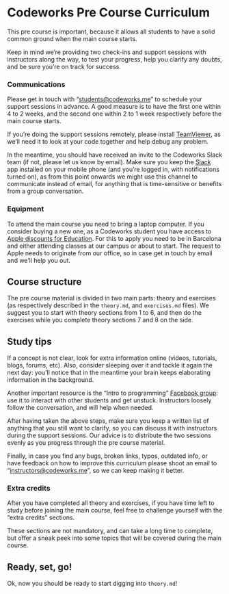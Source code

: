 # Codeworks Pre Course Curriculum

This pre course is important, because it allows all students to have a solid common ground when the main course starts.

Keep in mind we’re providing two check-ins and support sessions with instructors along the way, to test your progress, help you clarify any doubts, and be sure you’re on track for success.

### Communications

Please get in touch with “<students@codeworks.me>” to schedule your support sessions in advance. A good measure is to have the first one within 4 to 2 weeks, and the second one within 2 to 1 week respectively before the main course starts.

If you’re doing the support sessions remotely, please install [TeamViewer](https://www.teamviewer.com/en/), as we’ll need it to look at your code together and help debug any problem.

In the meantime, you should have received an invite to the Codeworks Slack team (if not, please let us know by email). Make sure you keep the [Slack](https://slack.com/) app installed on your mobile phone (and you’re logged in, with notifications turned on), as from this point onwards we might use this channel to communicate instead of email, for anything that is time-sensitive or benefits from a group conversation.

### Equipment

To attend the main course you need to bring a laptop computer. If you consider buying a new one, as a Codeworks student you have access to [Apple discounts for Education](http://www.apple.com/es-edu/shop). For this to apply you need to be in Barcelona and either attending classes at our campus or about to start. The request to Apple needs to originate from our office, so in case get in touch by email and we’ll help you out.

## Course structure

The pre course material is divided in two main parts: theory and exercises (as respectively described in the `theory.md`, and `exercises.md` files). We suggest you to start with theory sections from 1 to 6, and then do the exercises while you complete theory sections 7 and 8 on the side.

## Study tips

If a concept is not clear, look for extra information online (videos, tutorials, blogs, forums, etc). Also, consider sleeping over it and tackle it again the next day: you’ll notice that in the meantime your brain keeps elaborating information in the background.

Another important resource is the “Intro to programming” [Facebook group](https://www.facebook.com/groups/269692903396564/): use it to interact with other students and get unstuck. Instructors loosely follow the conversation, and will help when needed.

After having taken the above steps, make sure you keep a written list of anything that you still want to clarify, so you can discuss it with instructors during the support sessions. Our advice is to distribute the two sessions evenly as you progress through the pre course material.

Finally, in case you find any bugs, broken links, typos, outdated info, or have feedback on how to improve this curriculum please shoot an email to “<instructors@codeworks.me>”, so we can keep making it better.

### Extra credits

After you have completed all theory and exercises, if you have time left to study before joining the main course, feel free to challenge yourself with the “extra credits” sections.

These sections are not mandatory, and can take a long time to complete, but offer a sneak peek into some topics that will be covered during the main course.

## Ready, set, go!

Ok, now you should be ready to start digging into `theory.md`!